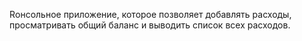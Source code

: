Rонсольное приложение, которое позволяет добавлять расходы, просматривать общий баланс и выводить список всех расходов.

